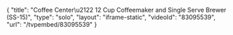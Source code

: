 {
    "title": "Coffee Center\u2122 12 Cup Coffeemaker and Single Serve Brewer (SS-15)",
    "type": "solo",
    "layout": "iframe-static",
    "videoId": "83095539",
    "url": "\/tvpembed\/83095539"
}